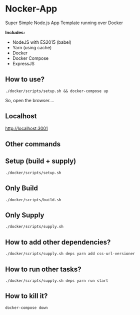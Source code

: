 # **Nocker-App**

Super Simple Node.js App Template running over Docker

**Includes:**
- NodeJS with ES2015 (babel)
- Yarn (using cache)
- Docker
- Docker Compose
- ExpressJS


## How to use?
```
./docker/scripts/setup.sh && docker-compose up
```

So, open the browser....

## Localhost
[http://localhost:3001](http://localhost:3001)

## **Other commands**

## Setup (build + supply)
```
./docker/scripts/setup.sh
```

## Only Build
```
./docker/scripts/build.sh
```

## Only Supply
```
./docker/scripts/supply.sh
```

## How to add other dependencies?
```
./docker/scripts/supply.sh deps yarn add css-url-versioner
```

## How to run other tasks?
```
./docker/scripts/supply.sh deps yarn run start
```

## How to kill it?
```
docker-compose down
```
